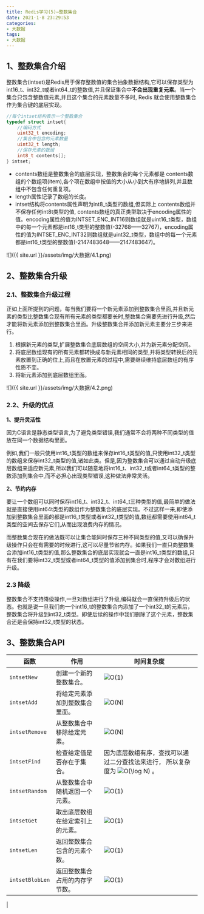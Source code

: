 ```yaml
---
title: Redis学习(5)—整数集合
date: 2021-1-8 23:29:53
categories:
- 大数据
tags:
- 大数据
---
```


## 1、整数集合介绍

​     整数集合(intset)是Redis用于保存整数值的集合抽象数据结构,它可以保存类型为int16_t、int32_t或者int64_t的整数值,并且保证集合中**不会出现重复元素**。当一个集合只包含整数值元素,并且这个集合的元素数量不多时, Redis 就会使用整数集合作为集合键的底层实现。

```c
//每个intset结构表示一个整数集合
typedef struct intset{
    //编码方式
    uint32_t encoding;
    //集合中包含的元素数量
    uint32_t length;
    //保存元素的数组
    int8_t contents[];
} intset;
```

- contents数组是整数集合的底层实现，整数集合的每个元素都是 contents数组的个数组项(item),各个项在数组中按值的大小从小到大有序地排列,并且数组中不包含任何重复项。
- length属性记录了数组的长度。
- intset结构将contents属性声明为int8_t类型的数组,但实际上 contents数组并不保存任何int8t类型的值, contents数组的真正类型取决于encoding属性的值。encoding属性的值为INTSET_ENC_INT16则数组就是uint16_t类型，数组中的每一个元素都是int16_t类型的整数值(-32768——32767)，encoding属性的值为INTSET_ENC_INT32则数组就是uint32_t类型，数组中的每一个元素都是int16_t类型的整数值(-2147483648——2147483647)。

![]({{ site.url }}/assets/img/大数据/4.1.png)


## 2、整数集合升级

### 2.1、整数集合升级过程

   正如上面所提到的问题，每当我们要将一个新元素添加到整数集合里面,并且新元素的类型比整数集合现有所有元素的类型都要长时,整数集合需要先进行升级,然后才能将新元素添加到整数集合里面。升级整数集合并添加新元素主要分三步来进行。

1. 根据新元素的类型,扩展整数集合底层数组的空间大小,并为新元素分配空间。
2. 将底层数组现有的所有元素都转换成与新元素相同的类型,并将类型转换后的元素放置到正确的位上,而且在放置元素的过程中,需要继续维持底层数组的有序性质不变。
3. 将新元素添加到底层数组里面。

![]({{ site.url }}/assets/img/大数据/4.2.png)


### 2.2、升级的优点

**1、提升灵活性**

​    因为C语言是静态类型语言,为了避免类型错误,我们通常不会将两种不同类型的值放在同一个数据结构里面。

​    例如,我们一般只使用int16_t类型的数组来保存int16_t类型的值,只使用int32_t类型的数组来保存int32_t类型的值,诸如此类。但是,因为整数集合可以通过自动升级底层数组来适应新元素,所以我们可以随意地将int16_t、int32_t或者int64_t类型的整数添加到集合中,而不必担心出现类型错误,这种做法非常灵活。

**2、节约内存**

​    要让一个数组可以同时保存int16_t、int32_t、int64_t三种类型的值,最简单的做法就是直接使用int64t类型的数组作为整数集合的底层实现。不过这样一来,即使添加到整数集合里面的都是int16_t类型或者int32_t类型的值,数组都需要使用int64_t类型的空间去保存它们,从而出现浪费内存的情况。

而整数集合现在的做法既可以让集合能同时保存三种不同类型的值,又可以确保升级操作只会在有需要的时候进行,这可以尽量节省内存。如果我们一直只向整数集合添加int16_t类型的值,那么整数集合的底层实现就会一直是int16_t类型的数组,只有在我们要将int32_t类型或者int64_t类型的值添加到集合时,程序才会对数组进行升级。

### 2.3 降级

​    整数集合不支持降级操作,一旦对数组进行了升级,编码就会一直保持升级后的状态。也就是说一旦我们向一个int16_t的整数集合内添加了一个int32_t的元素后，整数集合将升级到int32_t类型。即使后续的操作中我们删除了这个元素，整数集合还是会保持int32_t类型的状态。

## 3、整数集合API

| 函数            | 作用                             | 时间复杂度                                                   |
| --------------- | -------------------------------- | ------------------------------------------------------------ |
| `intsetNew`     | 创建一个新的整数集合。           | ![O(1)](https://upload-images.jianshu.io/upload_images/17483701-50b978462f066817.png?imageMogr2/auto-orient/strip%7CimageView2/2/w/1240) |
| `intsetAdd`     | 将给定元素添加到整数集合里面。   | ![O(N)](https://upload-images.jianshu.io/upload_images/17483701-5d4de715c052484d.png?imageMogr2/auto-orient/strip%7CimageView2/2/w/1240) |
| `intsetRemove`  | 从整数集合中移除给定元素。       | ![O(N)](https://upload-images.jianshu.io/upload_images/17483701-41536173c57a5882.png?imageMogr2/auto-orient/strip%7CimageView2/2/w/1240) |
| `intsetFind`    | 检查给定值是否存在于集合。       | 因为底层数组有序，查找可以通过二分查找法来进行， 所以复杂度为 ![O(\log N)](https://upload-images.jianshu.io/upload_images/17483701-856a07f4c002e8e4.png?imageMogr2/auto-orient/strip%7CimageView2/2/w/1240) 。 |
| `intsetRandom`  | 从整数集合中随机返回一个元素。   | ![O(1)](https://upload-images.jianshu.io/upload_images/17483701-9fe352fc11cf6093.png?imageMogr2/auto-orient/strip%7CimageView2/2/w/1240) |
| `intsetGet`     | 取出底层数组在给定索引上的元素。 | ![O(1)](https://upload-images.jianshu.io/upload_images/17483701-36464ec81fecb59b.png?imageMogr2/auto-orient/strip%7CimageView2/2/w/1240) |
| `intsetLen`     | 返回整数集合包含的元素个数。     | ![O(1)](https://upload-images.jianshu.io/upload_images/17483701-f9a7dd1ff761ff95.png?imageMogr2/auto-orient/strip%7CimageView2/2/w/1240) |
| `intsetBlobLen` | 返回整数集合占用的内存字节数。   | ![O(1)](https://upload-images.jianshu.io/upload_images/17483701-b36b0ad1b301e5fe.png?imageMogr2/auto-orient/strip%7CimageView2/2/w/1240) |

|
